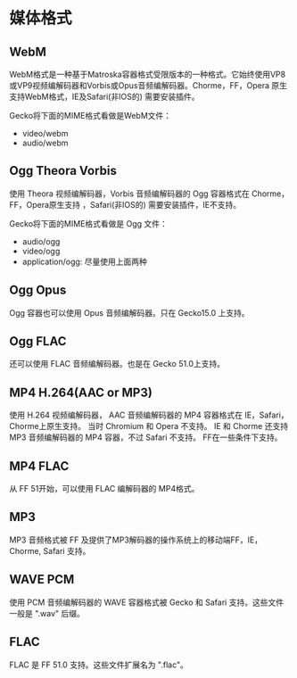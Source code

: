 # 媒体格式

## WebM

WebM格式是一种基于Matroska容器格式受限版本的一种格式。它始终使用VP8或VP9视频编解码器和Vorbis或Opus音频编解码器。Chorme，FF，Opera 原生支持WebM格式，IE及Safari(非IOS的) 需要安装插件。    

Gecko将下面的MIME格式看做是WebM文件：    

+ video/webm
+ audio/webm

## Ogg Theora Vorbis

使用 Theora 视频编解码器，Vorbis 音频编解码器的 Ogg 容器格式在 Chorme，FF，Opera原生支持
，Safari(非IOS的) 需要安装插件，IE不支持。    

Gecko将下面的MIME格式看做是 Ogg 文件：   

+ audio/ogg
+ video/ogg
+ application/ogg: 尽量使用上面两种   

## Ogg Opus

Ogg 容器也可以使用 Opus 音频编解码器。只在 Gecko15.0  上支持。    

## Ogg FLAC  

还可以使用 FLAC 音频编解码器。也是在 Gecko 51.0上支持。

## MP4 H.264(AAC or MP3)

使用 H.264 视频编解码器， AAC 音频编解码器的 MP4 容器格式在 IE，Safari，Chorme上原生支持。
当时 Chromium 和 Opera 不支持。 IE 和 Chorme 还支持 MP3 音频编解码器的 MP4 容器，不过 Safari 不支持。 FF在一些条件下支持。   

## MP4 FLAC

从 FF 51开始，可以使用 FLAC 编解码器的 MP4格式。   

## MP3   

MP3 音频格式被 FF 及提供了MP3解码器的操作系统上的移动端FF，IE，Chorme, Safari 支持。   

## WAVE PCM   

使用 PCM 音频编解码器的 WAVE 容器格式被 Gecko 和 Safari 支持。这些文件一般是 ".wav" 后缀。   

## FLAC  

FLAC 是 FF 51.0 支持。这些文件扩展名为 ".flac"。   

